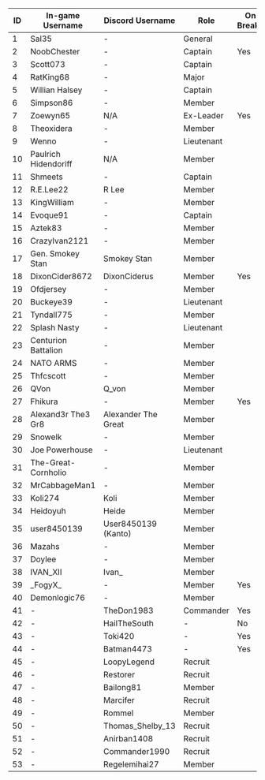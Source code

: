  ID |   In-game Username   |  Discord Username  |   Role   | On Break? |
----|----------------------|--------------------|----------|-----------|
1   |Sal35                 |-                   |General   |           |
2   |NoobChester           |-                   |Captain   |Yes        |
3   |Scott073              |-                   |Captain   |           |
4   |RatKing68             |-                   |Major     |           |
5   |Willian Halsey        |-                   |Captain   |           |
6   |Simpson86             |-                   |Member    |           |
7   |Zoewyn65              |N/A                 |Ex-Leader |Yes        |
8   |Theoxidera            |-                   |Member    |           |
9   |Wenno                 |-                   |Lieutenant|           |
10  |Paulrich Hidendoriff  |N/A                 |Member    |           |
11  |Shmeets               |-                   |Captain   |           |
12  |R.E.Lee22             |R Lee               |Member    |           |
13  |KingWilliam           |-                   |Member    |           |
14  |Evoque91              |-                   |Captain   |           |
15  |Aztek83               |-                   |Member    |           |
16  |CrazyIvan2121         |-                   |Member    |           |
17  |Gen. Smokey Stan      |Smokey Stan         |Member    |           |
18  |DixonCider8672        |DixonCiderus        |Member    |Yes        |
19  |Ofdjersey             |-                   |Member    |           |
20  |Buckeye39             |-                   |Lieutenant|           |
21  |Tyndall775            |-                   |Member    |           |
22  |Splash Nasty          |-                   |Lieutenant|           |
23  |Centurion Battalion   |-                   |Member    |           |
24  |NATO ARMS             |-                   |Member    |           |
25  |Thfcscott             |-                   |Member    |           |
26  |QVon                  |Q_von               |Member    |           |
27  |Fhikura               |-                   |Member    |Yes        |
28  |Alexand3r The3 Gr8    |Alexander The Great |Member    |           |
29  |Snowelk               |-                   |Member    |           |
30  |Joe Powerhouse        |-                   |Lieutenant|           |
31  |The-Great-Cornholio   |-                   |Member    |           |
32  |MrCabbageMan1         |-                   |Member    |           |
33  |Koli274               |Koli                |Member    |           |
34  |Heidoyuh              |Heide               |Member    |           |
35  |user8450139           |User8450139 (Kanto) |Member    |           |
36  |Mazahs                |-                   |Member    |           |
37  |Doylee                |-                   |Member    |           |
38  |IVAN_XII              |Ivan_               |Member    |           |
39  |\_FogyX_              |-                   |Member    |Yes        |
40  |Demonlogic76          |-                   |Member    |           |
41  |-                     |TheDon1983          |Commander |Yes        |
42  |-                     |HailTheSouth        |-         |No       |
43  |-                     |Toki420             |-         |Yes        |
44  |-                     |Batman4473          |-         |Yes        |
45  |-                     |LoopyLegend         |Recruit   |           |
46  |-                     |Restorer            |Recruit   |           |
47  |-                     |Bailong81           |Member    |           |
48  |-                     |Marcifer            |Recruit   |           |
49  |-                     |Rommel              |Member    |           |
50  |-                     |Thomas_Shelby_13    |Recruit   |           |
51  |-                     |Anirban1408         |Recruit   |           |
52  |-                     |Commander1990       |Recruit   |           |
53  |-                     |Regelemihai27       |Member    |           |
